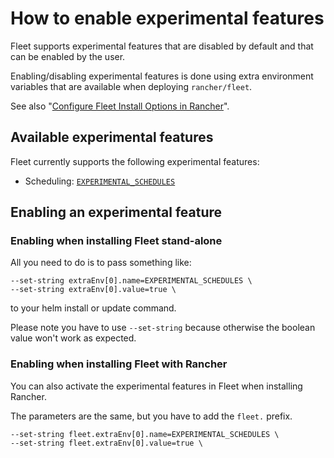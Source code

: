 # How to enable experimental features

Fleet supports experimental features that are disabled by default and that can be enabled by the user.

Enabling/disabling experimental features is done using extra environment variables that are available when deploying `rancher/fleet`.

See also "[Configure Fleet Install Options in Rancher](./ref-configuration#configure-fleet-install-options-in-rancher)".

## Available experimental features

Fleet currently supports the following experimental features:
* Scheduling: [`EXPERIMENTAL_SCHEDULES`](./scheduling.md)

## Enabling an experimental feature

### Enabling when installing Fleet stand-alone

All you need to do is to pass something like:
```
--set-string extraEnv[0].name=EXPERIMENTAL_SCHEDULES \
--set-string extraEnv[0].value=true \
```
to your helm install or update command.

Please note you have to use `--set-string` because otherwise the boolean value won't work as expected.

### Enabling when installing Fleet with Rancher

You can also activate the experimental features in Fleet when installing Rancher.

The parameters are the same, but you have to add the `fleet.` prefix.

```
--set-string fleet.extraEnv[0].name=EXPERIMENTAL_SCHEDULES \
--set-string fleet.extraEnv[0].value=true \
```